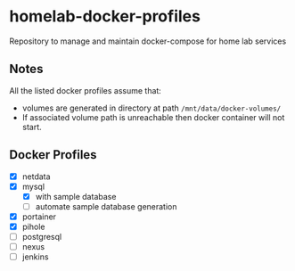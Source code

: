 # homelab-docker-profiles
Repository to manage and maintain docker-compose for home lab services

## Notes
All the listed docker profiles assume that:
* volumes are generated in directory at path `/mnt/data/docker-volumes/`
* If associated volume path is unreachable then docker container will not start.

## Docker Profiles
- [x] netdata
- [x] mysql
  - [x] with sample database
  - [ ] automate sample database generation
- [x] portainer
- [x] pihole
- [ ] postgresql
- [ ] nexus
- [ ] jenkins
